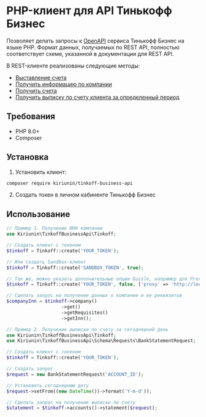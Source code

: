 # PHP-клиент для API Тинькофф Бизнес

Позволяет делать запросы к [OpenAPI](https://business.tinkoff.ru/openapi/docs) сервиса Тинькофф Бизнес на языке PHP.
Формат данных, получаемых по REST API, полностью соответствует схеме, указанной в документации для REST API.

В REST-клиенте реализованы следующие методы:

* [Выставление счета](https://business.tinkoff.ru/openapi/docs#operation/postApiV1InvoiceSend)
* [Получить информацию по компании](https://business.tinkoff.ru/openapi/docs#operation/getApiV1Company)
* [Получить счета](https://business.tinkoff.ru/openapi/docs#operation/getApiV3Bank-accounts)
* [Получить выписку по счету клиента за определенный период](https://business.tinkoff.ru/openapi/docs#operation/getApiV1Bank-statement)

## Требования

- PHP 8.0+
- Composer

## Установка

1. Установить клиент:
```bash
composer require kiriunin/tinkoff-business-api
```

2. Создать токен в личном кабиненте Тинькофф Бизнес

## Использование

```php
// Пример 1. Получение ИНН компании
use Kiriunin\TinkoffBusinessApi\Tinkoff;

// Создать клиент с токеном
$tinkoff = Tinkoff::create('YOUR_TOKEN');

// Или создать Sandbox-клиент
$tinkoff = Tinkoff::create('SANDBOX_TOKEN', true);

// Так же, можно указать дополнительные опции Guzzle, например для Proxy
$tinkoff = Tinkoff::create('YOUR_TOKEN', false, ['proxy' => 'http://localhost:8125']);

// Сделать запрос на получение данных о компании и ее реквизитов
$companyInn = $tinkoff->company()
                    ->get()
                    ->getRequisites()
                    ->getInn();
```

```php
// Пример 2. Получение выписки по счету за сегодняшний день
use Kiriunin\TinkoffBusinessApi\Tinkoff;
use Kiriunin\TinkoffBusinessApi\Schema\Requests\BankStatementRequest;

// Создать клиент с токеном
$tinkoff = Tinkoff::create('YOUR_TOKEN');

// Создать запрос
$request = new BankStatementRequest('ACCOUNT_ID');

// Установить сегодняшнюю дату 
$request->setFrom((new DateTime())->format('Y-m-d'));

// Сделать запрос на получение выписки по счету
$statement = $tinkoff->accounts()->statement($request);
```
